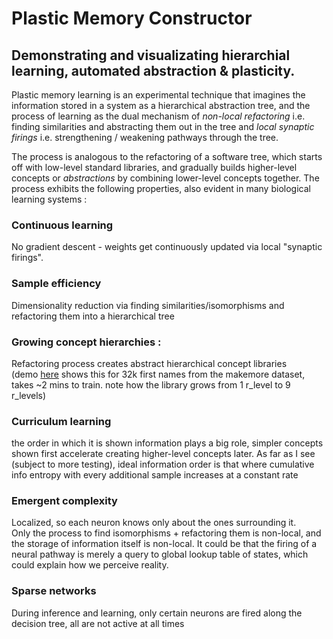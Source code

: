 # Plastic Memory Constructor

## Demonstrating and visualizating hierarchial learning, automated abstraction &amp; plasticity.

Plastic memory learning is an experimental technique that imagines the information stored in a system as a hierarchical abstraction tree, and the process of learning as the dual mechanism of _non-local refactoring_ i.e. finding similarities and abstracting them out in the tree and _local synaptic firings_ i.e. strengthening / weakening pathways through the tree.

The process is analogous to the refactoring of a software tree, which starts off with low-level standard libraries, and gradually builds higher-level concepts or _abstractions_ by combining lower-level concepts together. The process exhibits the following properties, also evident in many biological learning systems :

### Continuous learning

No gradient descent - weights get continuously updated via local "synaptic firings".

### Sample efficiency

Dimensionality reduction via finding similarities/isomorphisms and refactoring them into a hierarchical tree

### Growing concept hierarchies :

Refactoring process creates abstract hierarchical concept libraries (demo [here](https://youtu.be/ONSVN4-Hua0) shows this for 32k first names from the makemore dataset, takes ~2 mins to train. note how the library grows from 1 r_level to 9 r_levels)

### Curriculum learning

the order in which it is shown information plays a big role, simpler concepts shown first accelerate creating higher-level concepts later. As far as I see (subject to more testing), ideal information order is that where cumulative info entropy with every additional sample increases at a constant rate

### Emergent complexity

Localized, so each neuron knows only about the ones surrounding it. Only the process to find isomorphisms + refactoring them is non-local, and the storage of information itself is non-local. It could be that the firing of a neural pathway is merely a query to global lookup table of states, which could explain how we perceive reality.

### Sparse networks

During inference and learning, only certain neurons are fired along the decision tree, all are not active at all times
